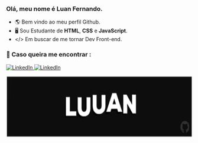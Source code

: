 ### Olá, meu nome é Luan Fernando.
- 🌎 Bem vindo ao meu perfil Github.
- 🖥️ Sou Estudante de <strong>HTML</strong>, <strong>CSS</strong> e <strong>JavaScript</strong>.
- </> Em buscar de me tornar Dev Front-end.


### 💌 Caso queira me encontrar :

<p align="left">
 <a href="https://www.linkedin.com/in/luan-fernando/" target="_blank">
  <img src="https://img.shields.io/badge/-Linkedin-6610F2?style=for-the-badge&logo=Linkedin&logoColor=FFFFFF&" alt="LinkedIn">
 </a>
 <a href="mailto:luanfernando118@gmail.com" target="_blank">
  <img src="https://img.shields.io/badge/-Email-6610F2?style=for-the-badge&logo=Gmail&logoColor=FFFFFF&" alt="LinkedIn">
 </a>
</p>

<img src="Luuan.gif" height="168px"/> 

